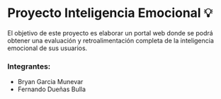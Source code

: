 # Proyecto Inteligencia Emocional :bulb:
El objetivo de este proyecto es elaborar un portal web donde se podrá obtener una evaluación y retroalimentación completa de la inteligencia emocional de sus usuarios.
### Integrantes: 
- Bryan Garcia Munevar
- Fernando Dueñas Bulla
